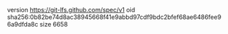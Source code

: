 version https://git-lfs.github.com/spec/v1
oid sha256:0b82be74d8ac38945668f41e9abbd97cdf9bdc2bfef68ae6486fee96a9dfda8c
size 6658
